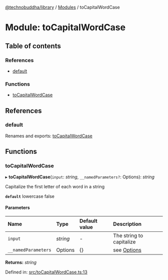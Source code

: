 [@technobuddha/library](../..) / [Modules](../Modules.md) / toCapitalWordCase

# Module: toCapitalWordCase

## Table of contents

### References

- [default](tocapitalwordcase.md#default)

### Functions

- [toCapitalWordCase](tocapitalwordcase.md#tocapitalwordcase)

## References

### default

Renames and exports: [toCapitalWordCase](tocapitalwordcase.md#tocapitalwordcase)

## Functions

### toCapitalWordCase

▸ **toCapitalWordCase**(`input`: *string*, `__namedParameters?`: Options): *string*

Capitalize the first letter of each word in a string

**`default`** lowercase false

#### Parameters

| Name | Type | Default value | Description |
| :------ | :------ | :------ | :------ |
| `input` | *string* | - | The string to capitalize |
| `__namedParameters` | Options | {} | see [Options](almostequals.md#options) |

**Returns:** *string*

Defined in: [src/toCapitalWordCase.ts:13](../src/toCapitalWordCase.ts#L13)
